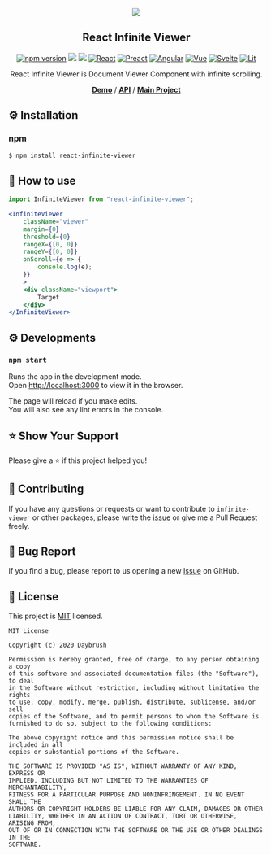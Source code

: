 
<p align="middle" ><img src="https://github.com/daybrush/infinite-viewer/raw/master/demo/images/logo.png" /></p>
<h2 align="middle">React Infinite Viewer</h2>
<p align="middle">
<a href="https://www.npmjs.com/package/react-infinite-viewer" target="_blank"><img src="https://img.shields.io/npm/v/react-infinite-viewer.svg?style=flat-square&color=007acc&label=version" alt="npm version" /></a>
<img src="https://img.shields.io/badge/language-typescript-blue.svg?style=flat-square"/>
<a href="https://github.com/daybrush/infinite-viewer/blob/master/LICENSE" target="_blank"><img src="https://img.shields.io/github/license/daybrush/infinite-viewer.svg?style=flat-square&label=license&color=08CE5D"/></a>
<a href="https://github.com/daybrush/infinite-viewer/tree/master/packages/react-infinite-viewer" target="_blank"><img alt="React" src="https://img.shields.io/static/v1.svg?label=&message=React&style=flat-square&color=61daeb"></a>
<a href="https://github.com/daybrush/infinite-viewer/tree/master/packages/preact-infinite-viewer" target="_blank"><img alt="Preact" src="https://img.shields.io/static/v1.svg?label=&message=Preact&style=flat-square&color=673ab8"></a>
<a href="https://github.com/daybrush/infinite-viewer/tree/master/packages/ngx-infinite-viewer" target="_blank"><img alt="Angular" src="https://img.shields.io/static/v1.svg?label=&message=Angular&style=flat-square&color=C82B38"></a>
<a href="https://github.com/daybrush/infinite-viewer/tree/master/packages/vue-infinite-viewer" target="_blank"><img
    alt="Vue"
    src="https://img.shields.io/static/v1.svg?label=&message=Vue&style=flat-square&color=3fb984"></a>
<a href="https://github.com/daybrush/infinite-viewer/tree/master/packages/svelte-infinite-viewer" target="_blank"><img
    alt="Svelte"
    src="https://img.shields.io/static/v1.svg?label=&message=Svelte&style=flat-square&color=C82B38"></a>
<a href="https://github.com/daybrush/infinite-viewer/tree/master/packages/lit-infinite-viewer" target="_blank"><img
    alt="Lit"
    src="https://img.shields.io/static/v1.svg?label=&message=Lit&style=flat-square&color=4E8EE0"></a>
</p>
<p align="middle">React Infinite Viewer is Document Viewer Component with infinite scrolling.
</p>

<p align="middle">
    <a href="https://daybrush.com/infinite-viewer" target="_blank"><strong>Demo</strong></a> /
    <a href="https://daybrush.com/infinite-viewer/release/latest/doc/" target="_blank"><strong>API</strong></a> /
    <a href="https://github.com/daybrush/scena" target="_blank"><strong>Main Project</strong></a>
</p>

## ⚙️ Installation
### npm
```bash
$ npm install react-infinite-viewer
```

## 🚀 How to use

```jsx
import InfiniteViewer from "react-infinite-viewer";

<InfiniteViewer
    className="viewer"
    margin={0}
    threshold={0}
    rangeX={[0, 0]}
    rangeY={[0, 0]}
    onScroll={e => {
        console.log(e);
    }}
    >
    <div className="viewport">
        Target
    </div>
</InfiniteViewer>
```


## ⚙️ Developments
### `npm start`

Runs the app in the development mode.<br>
Open [http://localhost:3000](http://localhost:3000) to view it in the browser.

The page will reload if you make edits.<br>
You will also see any lint errors in the console.


## ⭐️ Show Your Support
Please give a ⭐️ if this project helped you!

## 👏 Contributing

If you have any questions or requests or want to contribute to `infinite-viewer` or other packages, please write the [issue](https://github.com/daybrush/infinite-viewer/issues) or give me a Pull Request freely.

## 🐞 Bug Report

If you find a bug, please report to us opening a new [Issue](https://github.com/daybrush/infinite-viewer/issues) on GitHub.


## 📝 License

This project is [MIT](https://github.com/daybrush/infinite-viewer/blob/master/LICENSE) licensed.

```
MIT License

Copyright (c) 2020 Daybrush

Permission is hereby granted, free of charge, to any person obtaining a copy
of this software and associated documentation files (the "Software"), to deal
in the Software without restriction, including without limitation the rights
to use, copy, modify, merge, publish, distribute, sublicense, and/or sell
copies of the Software, and to permit persons to whom the Software is
furnished to do so, subject to the following conditions:

The above copyright notice and this permission notice shall be included in all
copies or substantial portions of the Software.

THE SOFTWARE IS PROVIDED "AS IS", WITHOUT WARRANTY OF ANY KIND, EXPRESS OR
IMPLIED, INCLUDING BUT NOT LIMITED TO THE WARRANTIES OF MERCHANTABILITY,
FITNESS FOR A PARTICULAR PURPOSE AND NONINFRINGEMENT. IN NO EVENT SHALL THE
AUTHORS OR COPYRIGHT HOLDERS BE LIABLE FOR ANY CLAIM, DAMAGES OR OTHER
LIABILITY, WHETHER IN AN ACTION OF CONTRACT, TORT OR OTHERWISE, ARISING FROM,
OUT OF OR IN CONNECTION WITH THE SOFTWARE OR THE USE OR OTHER DEALINGS IN THE
SOFTWARE.
```